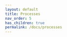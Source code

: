 ```yaml
---
layout: default
title: Processes
nav_order: 5
has_children: true
permalink: /docs/processes
---
```

